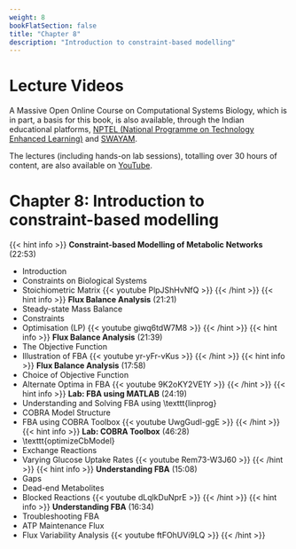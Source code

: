 ```yaml
---
weight: 8
bookFlatSection: false
title: "Chapter 8"
description: "Introduction to constraint-based modelling"
---
```


# Lecture Videos

A Massive Open Online Course on Computational Systems Biology, which is in part, a basis for this book, is also available, through the Indian educational platforms, [NPTEL (National Programme on Technology Enhanced Learning)](https://nptel.ac.in/) and [SWAYAM](https://swayam.gov.in/). 

The lectures (including hands-on lab sessions), totalling over 30 hours of content, are also available on [YouTube](https://www.youtube.com/playlist?list=PLHkR7OTZy5OPhDKvFJ_Xc-PuQFw4-oCZ4).

# Chapter 8: Introduction to constraint-based modelling

{{< hint info >}}
**Constraint-based Modelling of Metabolic Networks** (22:53)  
 - Introduction
 - Constraints on Biological Systems
 - Stoichiometric Matrix
{{< youtube PlpJShHvNfQ >}}
{{< /hint >}}
{{< hint info >}}
**Flux Balance Analysis** (21:21)  
 - Steady-state Mass Balance
 - Constraints
 - Optimisation (LP)
{{< youtube giwq6tdW7M8 >}}
{{< /hint >}}
{{< hint info >}}
**Flux Balance Analysis** (21:39)  
 - The Objective Function
 - Illustration of FBA
{{< youtube yr-yFr-vKus >}}
{{< /hint >}}
{{< hint info >}}
**Flux Balance Analysis** (17:58)  
 - Choice of Objective Function
 - Alternate Optima in FBA
{{< youtube 9K2oKY2VE1Y >}}
{{< /hint >}}
{{< hint info >}}
**Lab: FBA using MATLAB** (24:19)  
 - Understanding and Solving FBA using \texttt{linprog}
 - COBRA Model Structure
 - FBA using COBRA Toolbox
{{< youtube UwgGudl-ggE >}}
{{< /hint >}}
{{< hint info >}}
**Lab: COBRA Toolbox** (46:28)  
 - \texttt{optimizeCbModel}
 - Exchange Reactions
 - Varying Glucose Uptake Rates
{{< youtube Rem73-W3J60 >}}
{{< /hint >}}
{{< hint info >}}
**Understanding FBA** (15:08)  
 - Gaps
 - Dead-end Metabolites
 - Blocked Reactions
{{< youtube dLqlkDuNprE >}}
{{< /hint >}}
{{< hint info >}}
**Understanding FBA** (16:34)  
 - Troubleshooting FBA
 - ATP Maintenance Flux
 - Flux Variability Analysis
{{< youtube ftFOhUVi9LQ >}}
{{< /hint >}}
